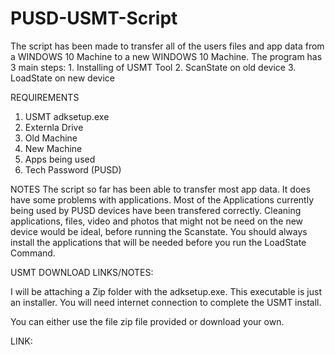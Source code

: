 # PUSD-USMT-Script
The script has been made to transfer all of the users files and app data from a WINDOWS 10 Machine to a new WINDOWS 10 Machine.
The program has 3 main steps: 
        1. Installing of USMT Tool 
        2. ScanState on old device
        3. LoadState on new device
        
        
REQUIREMENTS
 1. USMT adksetup.exe 
 2. Externla Drive
 3. Old Machine 
 4. New Machine 
 5. Apps being used
 6. Tech Password (PUSD)

NOTES
The script so far has been able to transfer most app data. It does have some problems with applications. 
Most of the Applications currently being used by PUSD devices have been transfered correctly. 
Cleaning applications, files, video and photos that might not be need on the new device would be ideal, before running the Scanstate. 
You should always install the applications that will be needed before you run the LoadState Command.




USMT DOWNLOAD LINKS/NOTES:

I will be attaching a Zip folder with the adksetup.exe. This executable is just an installer. You will need internet connection to
complete the USMT install. 

You can either use the file zip file provided or download your own. 

LINK:
